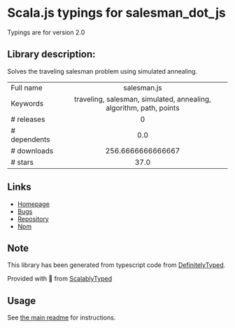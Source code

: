 
# Scala.js typings for salesman_dot_js

Typings are for version 2.0

## Library description:
Solves the traveling salesman problem using simulated annealing.

|                    |                 |
| ------------------ | :-------------: |
| Full name          | salesman.js |
| Keywords           | traveling, salesman, simulated, annealing, algorithm, path, points |
| # releases         | 0 |
| # dependents       | 0.0 |
| # downloads        | 256.6666666666667 |
| # stars            | 37.0 |

## Links
- [Homepage](https://github.com/lovasoa/salesman.js)
- [Bugs](https://github.com/lovasoa/salesman.js/issues)
- [Repository](https://github.com/lovasoa/salesman.js)
- [Npm](https://www.npmjs.com/package/salesman.js)
    


## Note
This library has been generated from typescript code from [DefinitelyTyped](https://definitelytyped.org).

Provided with :purple_heart: from [ScalablyTyped](https://github.com/oyvindberg/ScalablyTyped)

## Usage
See [the main readme](../../readme.md) for instructions.



